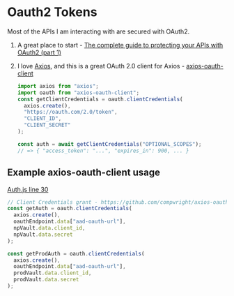 # Oauth2 Tokens

Most of the APIs I am interacting with are secured with OAuth2.

1. A great place to start - [The complete guide to protecting your APIs with OAuth2 (part 1)](https://stackoverflow.blog/2022/12/22/the-complete-guide-to-protecting-your-apis-with-oauth2/)

2. I love [Axios](https://axios-http.com/), and this is a great OAuth 2.0 client for Axios - [axios-oauth-client](https://github.com/compwright/axios-oauth-client)

   ```javascript linenums="1"
   import axios from "axios";
   import oauth from "axios-oauth-client";
   const getClientCredentials = oauth.clientCredentials(
     axios.create(),
     "https://oauth.com/2.0/token",
     "CLIENT_ID",
     "CLIENT_SECRET"
   );

   const auth = await getClientCredentials("OPTIONAL_SCOPES");
   // => { "access_token": "...", "expires_in": 900, ... }
   ```

## Example axios-oauth-client usage

[Auth.js line 30](https://github.com/mshuber1981/work-life/blob/main/present/functions/Auth.js#L30)

```javascript linenums="1"
// Client Credentials grant - https://github.com/compwright/axios-oauth-client#client-credentials-grant
const getAuth = oauth.clientCredentials(
  axios.create(),
  oauthEndpoint.data["aad-oauth-url"],
  npVault.data.client_id,
  npVault.data.secret
);

const getProdAuth = oauth.clientCredentials(
  axios.create(),
  oauthEndpoint.data["aad-oauth-url"],
  prodVault.data.client_id,
  prodVault.data.secret
);
```
